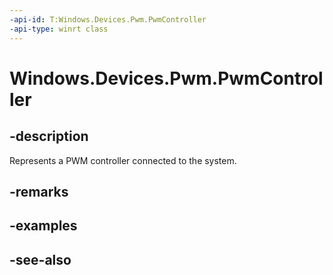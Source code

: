 ----api-id: T:Windows.Devices.Pwm.PwmController
-api-type: winrt class
---<!-- Class syntax.public class PwmController : Windows.Devices.Pwm.IPwmController--># Windows.Devices.Pwm.PwmController## -descriptionRepresents a PWM controller connected to the system.## -remarks## -examples## -see-also